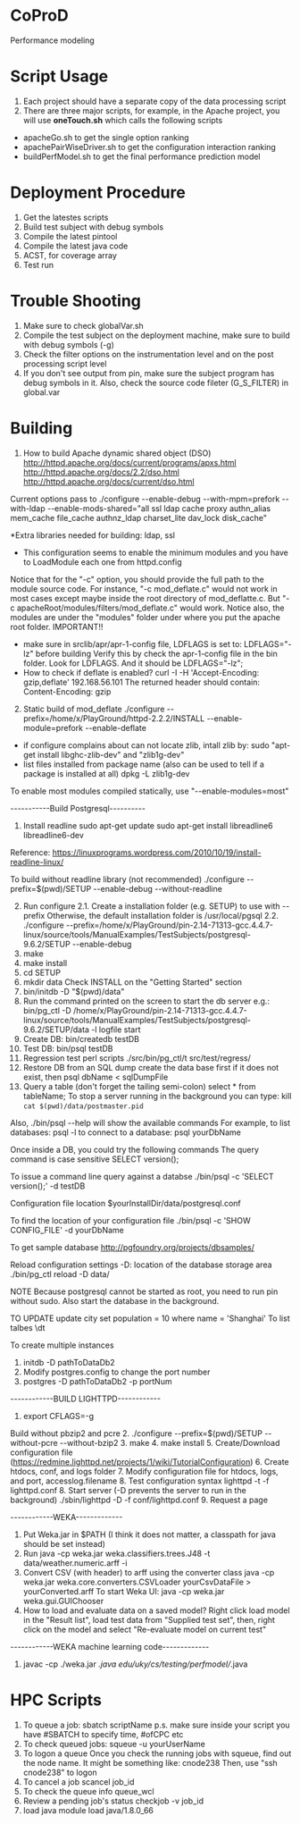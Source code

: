 # CoProD
Performance modeling

# Script Usage
1. Each project should have a separate copy of the data processing script
2. There are three major scripts, for example, in the Apache project, you will use
**oneTouch.sh** which calls the following scripts
* apacheGo.sh to get the single option ranking
* apachePairWiseDriver.sh to get the configuration interaction ranking
* buildPerfModel.sh to get the final performance prediction model

# Deployment Procedure
1. Get the latestes scripts
2. Build test subject with debug symbols
3. Compile the latest pintool
4. Compile the latest java code
5. ACST, for coverage array
5. Test run

# Trouble Shooting
1. Make sure to check globalVar.sh
2. Compile the test subject on the deployment machine, make sure to build with debug symbols (-g)
3. Check the filter options on the instrumentation level and on the post processing script level
4. If you don't see output from pin, make sure the subject program has debug symbols in it.
Also, check the source code fileter (G_S_FILTER) in global.var

# Building
1. How to build Apache dynamic shared object (DSO)
http://httpd.apache.org/docs/current/programs/apxs.html
http://httpd.apache.org/docs/2.2/dso.html
http://httpd.apache.org/docs/current/dso.html

Current options pass to ./configure
--enable-debug --with-mpm=prefork  --with-ldap 
--enable-mods-shared="all ssl ldap cache proxy authn_alias mem_cache file_cache authnz_ldap charset_lite dav_lock disk_cache"

*Extra libraries needed for building: ldap, ssl 
* This configuration seems to enable the minimum modules and you have to LoadModule each one from httpd.config

Notice that for the "-c" option, you should provide the full path to the module source code. 
For instance, "-c mod_deflate.c" would not work in most cases except maybe inside the root directory of mod_deflatte.c.
But "-c apacheRoot/modules/filters/mod_deflate.c" would work.
Notice also, the modules are under the "modules" folder under where you put the apache root folder. 
IMPORTANT!!
* make sure in srclib/apr/apr-1-config file, LDFLAGS is set to:  LDFLAGS="-lz" before building 
Verify this by check the apr-1-config file in the bin folder. Look for LDFLAGS. And it should be LDFLAGS="-lz";
* How to check if deflate is enabled?
curl -I -H 'Accept-Encoding: gzip,deflate' 192.168.56.101
The returned header should contain: Content-Encoding: gzip

2. Static build of mod_deflate
./configure --prefix=/home/x/PlayGround/httpd-2.2.2/INSTALL --enable-module=prefork --enable-deflate
* if configure complains about can not locate zlib, intall zlib by: sudo "apt-get install libghc-zlib-dev" and "zlib1g-dev"
* list files installed from package name (also can be used to tell if a package is installed at all)
dpkg -L zlib1g-dev

To enable most modules compiled statically, use "--enable-modules=most"

-----------Build Postgresql----------
1. Install readline
sudo apt-get update
sudo apt-get install libreadline6 libreadline6-dev

Reference: https://linuxprograms.wordpress.com/2010/10/19/install-readline-linux/

To build without readline library (not recommended)
./configure --prefix=$(pwd)/SETUP --enable-debug --without-readline

2. Run configure
2.1. Create a installation folder (e.g. SETUP) to use with --prefix
Otherwise, the default installation folder is /usr/local/pgsql
2.2. ./configure --prefix=/home/x/PlayGround/pin-2.14-71313-gcc.4.4.7-linux/source/tools/ManualExamples/TestSubjects/postgresql-9.6.2/SETUP --enable-debug
3. make
4. make install
5. cd SETUP
6. mkdir data
Check INSTALL on the "Getting Started" section
7. bin/initdb -D "$(pwd)/data"
8. Run the command printed on the screen to start the db server
e.g.: bin/pg_ctl -D /home/x/PlayGround/pin-2.14-71313-gcc.4.4.7-linux/source/tools/ManualExamples/TestSubjects/postgresql-9.6.2/SETUP/data -l logfile start
9. Create DB: bin/createdb testDB
10. Test DB: bin/psql testDB
11. Regression test perl scripts
./src/bin/pg_ctl/t
src/test/regress/
12. Restore DB from an SQL dump
create the data base first if it does not exist, then
psql dbName < sqlDumpFile
13. Query a table (don't forget the tailing semi-colon)
select * from tableName;
To stop a server running in the background you can type:
  kill `cat $(pwd)/data/postmaster.pid`

Also, ./bin/psql --help will show the available commands
For example, to list databases: psql -l
to connect to a database: psql yourDbName

Once inside a DB, you could try the following commands
The query command is case sensitive
SELECT version();

To issue a command line query against a databse
./bin/psql -c 'SELECT version();' -d testDB

Configuration file location
$yourInstallDir/data/postgresql.conf

To find the location of your configuration file
./bin/psql -c 'SHOW CONFIG_FILE' -d yourDbName

To get sample database
http://pgfoundry.org/projects/dbsamples/

Reload configuration settings
-D: location of the database storage area
./bin/pg_ctl reload -D data/

NOTE
Because postgresql cannot be started as root, you need to run pin without sudo.
Also start the database in the background.

TO UPDATE
update city set population = 10 where name = 'Shanghai'
To list talbes
\dt

To create multiple instances
1. initdb -D pathToDataDb2
2. Modify postgres.config to change the port number
3. postgres -D pathToDataDb2 -p portNum

------------BUILD LIGHTTPD------------
1. export CFLAGS=-g

Build without pbzip2 and pcre
2. ./configure --prefix=$(pwd)/SETUP --without-pcre --without-bzip2
3. make
4. make install
5. Create/Download configuration file (https://redmine.lighttpd.net/projects/1/wiki/TutorialConfiguration)
6. Create htdocs, conf, and logs folder
7. Modify configuration file for htdocs, logs, and port, accesslog.filename
8. Test configuration syntax
lighttpd -t -f lighttpd.conf
8. Start server (-D prevents the server to run in the background)
./sbin/lighttpd -D -f conf/lighttpd.conf
9. Request a page

------------WEKA-------------
1. Put Weka.jar in $PATH (I think it does not matter, a classpath for java should be set instead)
2. Run java -cp weka.jar weka.classifiers.trees.J48 -t data/weather.numeric.arff -i
3. Convert CSV (with header) to arff using the converter class
java -cp weka.jar weka.core.converters.CSVLoader yourCsvDataFile > yourConverted.arff
To start Weka UI: java -cp weka.jar weka.gui.GUIChooser
4. How to load and evaluate data on a saved model?
Right click load model in the "Result list", load test data from "Supplied test set", then, right click
on the model and select "Re-evaluate model on current test"


------------WEKA machine learning code-------------

1. javac -cp ./weka.jar *.java edu/uky/cs/testing/perfmodel/*.java


# HPC Scripts
1. To queue a job:
sbatch scriptName
p.s. make sure inside your script you have #SBATCH to specify time, #ofCPC etc
2. To check queued jobs:
squeue -u yourUserName
3. To logon a queue
Once you check the running jobs with squeue, find out the node name.
It might be something like: cnode238
Then, use "ssh cnode238" to logon
4. To cancel a job
scancel job_id
5. To check the queue info
queue_wcl
6. Review a pending job's status
checkjob -v job_id
7. load java
module load java/1.8.0_66

